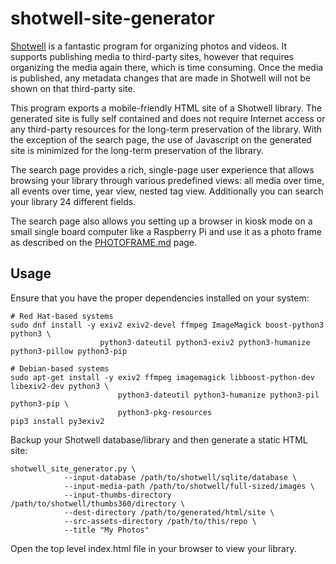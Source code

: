 # shotwell-site-generator

[Shotwell](https://wiki.gnome.org/Apps/Shotwell) is a fantastic program for organizing photos
and videos. It supports publishing media to third-party sites, however that requires
organizing the media again there, which is time consuming. Once the media is published, any
metadata changes that are made in Shotwell will not be shown on that third-party site.

This program exports a mobile-friendly HTML site of a Shotwell library. The generated site is
fully self contained and does not require Internet access or any third-party resources for the
long-term preservation of the library. With the exception of the search page, the use of
Javascript on the generated site is minimized for the long-term preservation of the library.

The search page provides a rich, single-page user experience that allows browsing your
library through various predefined views: all media over time, all events over time, year
view, nested tag view. Additionally you can search your library 24 different fields.

The search page also allows you setting up a browser in kiosk mode
on a small single board computer like a Raspberry Pi and use it as a photo frame as described
on the [PHOTOFRAME.md](PHOTOFRAME.md) page.

## Usage

Ensure that you have the proper dependencies installed on your system:

    # Red Hat-based systems
    sudo dnf install -y exiv2 exiv2-devel ffmpeg ImageMagick boost-python3 python3 \
                        python3-dateutil python3-exiv2 python3-humanize python3-pillow python3-pip

    # Debian-based systems
    sudo apt-get install -y exiv2 ffmpeg imagemagick libboost-python-dev libexiv2-dev python3 \
                            python3-dateutil python3-humanize python3-pil python3-pip \
                            python3-pkg-resources
    pip3 install py3exiv2
    
Backup your Shotwell database/library and then generate a static HTML site:

    shotwell_site_generator.py \
                --input-database /path/to/shotwell/sqlite/database \
                --input-media-path /path/to/shotwell/full-sized/images \
                --input-thumbs-directory /path/to/shotwell/thumbs360/directory \
                --dest-directory /path/to/generated/html/site \
                --src-assets-directory /path/to/this/repo \
                --title "My Photos"

Open the top level index.html file in your browser to view your library.
